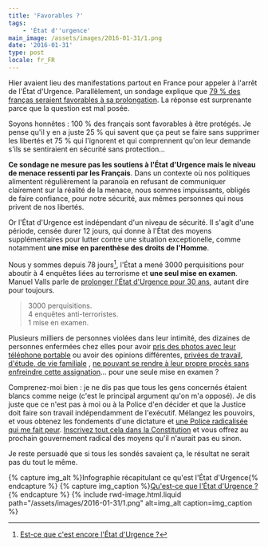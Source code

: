 ```yaml
---
title: 'Favorables ?'
tags:
    - 'État d''urgence'
main_image: /assets/images/2016-01-31/1.png
date: '2016-01-31'
type: post
locale: fr_FR
---
```


Hier avaient lieu des manifestations partout en France pour appeler à l'arrêt de l'État d'Urgence. Parallèlement, un sondage explique que [79 % des franças seraient favorables à sa prolongation](http://www.atlantico.fr/decryptage/79-pourcents-francais-favorables-prolongation-etat-urgence-jerome-fourquet-2568017.html ("79% des Français favorables à une prolongation de l'état d'urgence", Jérôme Fourquet pour Atlantico)). La réponse est surprenante parce que la question est mal posée.

<!-- more -->

Soyons honnêtes : 100 % des français sont favorables à être protégés. Je pense qu'il y en a juste 25 % qui savent que ça peut se faire sans supprimer les libertés et 75 % qui l'ignorent et qui comprennent qu'on leur demande s'ils se sentiraient en sécurité sans protection…

**Ce sondage ne mesure pas les soutiens à l'État d'Urgence mais le niveau de menace ressenti par les Français**. Dans un contexte où nos politiques alimentent régulièrement la paranoïa en refusant de communiquer clairement sur la réalité de la menace, nous sommes impuissants, obligés de faire confiance, pour notre sécurité, aux mêmes personnes qui nous privent de nos libertés.

Or l'État d'Urgence est indépendant d'un niveau de sécurité. Il s'agit d'une période, censée durer 12 jours, qui donne à l'État des moyens supplémentaires pour lutter contre une situation exceptionelle, comme notamment **une mise en parenthèse des droits de l'Homme**.

Nous y sommes depuis 78 jours[^1], l'État a mené 3000 perquisitions pour aboutir à 4 enquêtes liées au terrorisme et **une seul mise en examen**. Manuel Valls parle de [prolonger l'État d'Urgence pour 30 ans](http://tempsreel.nouvelobs.com/societe/etat-d-urgence/20160122.OBS3198/manuel-valls-a-la-bbc-l-etat-d-urgence-devrait-etre-maintenu-jusqu-a-la-defaite-de-daech.html ("Etat d'urgence maintenu jusqu'à la défaite de Daech : Valls crée l'imbroglio", Laurau Thouny pour Le Nouvel Obs )), autant dire pour toujours.

> 3000 perquisitions.  
> 4 enquêtes anti-terroristes.  
> 1 mise en examen.

[^1]: [Est-ce que c'est encore l'État d'Urgence ?](https://estcequecestencoreletatdurgence.fr/)

Plusieurs milliers de personnes violées dans leur intimité, des dizaines de personnes enfermées chez elles pour avoir [pris des photos avec leur téléphone portable](http://www.lemonde.fr/police-justice/article/2016/01/22/etat-d-urgence-le-conseil-d-etat-suspend-pour-la-premiere-fois-une-assignation-a-residence_4852070_1653578.html '"Etat d’urgence : le Conseil d’Etat suspend pour la première fois une assignation à résidence
En savoir plus sur http://www.lemonde.fr/police-justice/article/2016/01/22/etat-d-urgence-le-conseil-d-etat-suspend-pour-la-premiere-fois-une-assignation-a-residence_4852070_1653578.html#wZxy4cY9Fqtg9l62.99", Camille Bordenet pour LeMonde.fr') ou avoir des opinions différentes, [privées de travail, d'étude, de vie familiale](http://www.bastamag.net/Vivre-sous-l-etat-d-urgence-le-recit-des-assignes-a-residence-et-des-interdits '"Vivre sous l’état d’urgence : le récit des assignés à résidence et des « interdits d’Île-de-France »" par Nolwenn Weiler pour Bastamag.net') , [ne pouvant se rendre à leur propre procès sans enfreindre cette assignation](http://delinquance.blog.lemonde.fr/2015/12/08/etat-durgence-un-assigne-en-garde-a-vue-pour-avoir-assiste-a-son-refere-liberte/ '"Etat d’urgence : un assigné en garde à vue pour avoir assisté à son référé-liberté", Laurent Borredon')… pour une seule mise en examen ?

Comprenez-moi bien : je ne dis pas que tous les gens concernés étaient blancs comme neige (c'est le principal argument qu'on m'a opposé). Je dis juste que ce n'est pas à moi ou à la Police d'en décider et que la Justice doit faire son travail indépendamment de l'exécutif. Mélangez les pouvoirs, et vous obtenez les fondements d'une dictature et [une Police radicalisée qui me fait peur](/2016/01/enlisement/ "Enlisement"). [Inscrivez tout cela dans la Constitution](/2015/12/analyse-du-projet-de-revision-constitutionnelle-etat-urgence/ "Analyse du projet de révision constitutionnelle : l'État d'Urgence") et vous offrez au prochain gouvernement radical des moyens qu'il n'aurait pas eu sinon.

Je reste persuadé que si tous les sondés savaient ça, le résultat ne serait pas du tout le même.

{% capture img_alt %}Infographie récapitulant ce qu'est l'État d'Urgence{% endcapture %}
{% capture img_caption %}[Qu'est-ce que l'État d'Urgence ?](http://www.interieur.gouv.fr/Actualites/L-actu-du-Ministere/Qu-est-ce-que-l-etat-d-urgence){% endcapture %}
{% include rwd-image.html.liquid
path="/assets/images/2016-01-31/1.png"
alt=img_alt
caption=img_caption
%}
